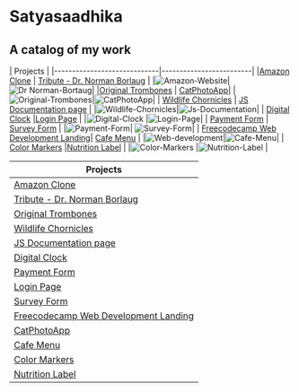 # Satyasaadhika 
## A catalog of my work

|                          Projects                        |
|-----------------------------|-------------------------|
|[Amazon Clone](https://satyasaadhika.github.io/amazon-clone/)  | [Tribute - Dr. Norman Borlaug](https://satyasaadhika.github.io/tribute-page/) |
|![Amazon-Website](https://github.com/satyasaadhika/satyasaadhika.github.io/assets/106907193/d98fd0de-5dad-45b7-b621-f3bbe5dea1a7)|![Dr  Norman-Bortaug](https://github.com/satyasaadhika/satyasaadhika.github.io/assets/106907193/06a2804c-e25e-4c91-bc48-0ac9912dd293)|
|[Original Trombones](https://satyasaadhika.github.io/trombones/)  | [CatPhotoApp](https://satyasaadhika.github.io/cat-photos/)|
|![Original-Trombones](https://github.com/satyasaadhika/satyasaadhika.github.io/assets/106907193/7e42c395-3e99-4ae5-baa2-45a30859fb78)|![CatPhotoApp](https://github.com/satyasaadhika/satyasaadhika.github.io/assets/106907193/2b123c34-bc49-42d3-aaea-8d093c06c6aa)|
| [Wildlife Chornicles](https://satyasaadhika.github.io/wildlife/) | [JS Documentation page](https://satyasaadhika.github.io/documentation/) |
|![Wildlife-Chornicles](https://github.com/satyasaadhika/satyasaadhika.github.io/assets/106907193/f65cd6a3-5e36-4c55-bd20-445a2034fd3f)|![Js-Documentation](https://github.com/satyasaadhika/satyasaadhika.github.io/assets/106907193/3d98f894-dcdb-481f-81c4-34e83bf176aa)|
| [Digital Clock](https://satyasaadhika.github.io/digital-clock/)   |[Login Page](https://satyasaadhika.github.io/login-page/) |
|![Digital-Clock](https://github.com/satyasaadhika/satyasaadhika.github.io/assets/106907193/2890c4aa-a7c3-44b4-b906-fb88edeead86) |![Login-Page](https://github.com/satyasaadhika/satyasaadhika.github.io/assets/106907193/6def3d2b-ae38-44cf-a85c-efbc285d4e5d)|
| [Payment Form](https://satyasaadhika.github.io/payment-form/)    | [Survey Form](https://satyasaadhika.github.io/form/)  |
|![Payment-Form](https://github.com/satyasaadhika/satyasaadhika.github.io/assets/106907193/4c795ae4-7223-472b-af55-88f57860d2c5)| ![Survey-Form](https://github.com/satyasaadhika/satyasaadhika.github.io/assets/106907193/e0b745ae-ebf1-4e28-8046-42e314cd5fa4)|
| [Freecodecamp Web Development Landing](https://satyasaadhika.github.io/freecodecamp-wd-landing/)| [Cafe Menu](https://satyasaadhika.github.io/cafe-menu/) |
|![Web-development](https://github.com/satyasaadhika/satyasaadhika.github.io/assets/106907193/3d8d7e4b-9859-44d3-82f9-f493c81bf955)|![Cafe-Menu](https://github.com/satyasaadhika/satyasaadhika.github.io/assets/106907193/56a28ec6-5d11-412b-8637-14e1946f841d)|
| [Color Markers](https://satyasaadhika.github.io/color-markers/)  |[Nutrition Label](https://satyasaadhika.github.io/nutrition-label/)    |
|![Color-Markers](https://github.com/satyasaadhika/satyasaadhika.github.io/assets/106907193/5b9f3a4b-7ef5-4e81-9306-f382434172ce) |![Nutrition-Label](https://github.com/satyasaadhika/satyasaadhika.github.io/assets/106907193/e09f6a5f-3790-4168-9337-1a9d651f6e82) |





















|Projects|
|--|
|  [Amazon Clone](https://satyasaadhika.github.io/amazon-clone/)                                    |
|  [Tribute - Dr. Norman Borlaug](https://satyasaadhika.github.io/tribute-page/)                    |
|  [Original Trombones](https://satyasaadhika.github.io/trombones/)                                 |
|  [Wildlife Chornicles](https://satyasaadhika.github.io/wildlife/)                                 |
|  [JS Documentation page](https://satyasaadhika.github.io/documentation/)                          |
|  [Digital Clock](https://satyasaadhika.github.io/digital-clock/)                                  |
|  [Payment Form](https://satyasaadhika.github.io/payment-form/)                                    |
|  [Login Page](https://satyasaadhika.github.io/login-page/)                                        |
|  [Survey Form](https://satyasaadhika.github.io/form/)                                             |
|  [Freecodecamp Web Development Landing](https://satyasaadhika.github.io/freecodecamp-wd-landing/) |
|  [CatPhotoApp](https://satyasaadhika.github.io/cat-photos/)                                        |
|  [Cafe Menu](https://satyasaadhika.github.io/cafe-menu/)                                          |
|  [Color Markers](https://satyasaadhika.github.io/color-markers/)                                  |
|  [Nutrition Label](https://satyasaadhika.github.io/nutrition-label/)                              |
